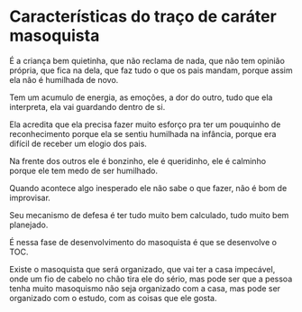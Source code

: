 # Características do traço de caráter masoquista

É a criança bem quietinha, que não reclama de nada, que não tem opinião própria, que fica na dela, que faz tudo o que os pais mandam, porque assim ela não é humilhada de novo.

Tem um acumulo de energia, as emoções, a dor do outro, tudo que ela interpreta, ela vai guardando dentro de si.

Ela acredita que ela precisa fazer muito esforço pra ter um pouquinho de reconhecimento porque ela se sentiu humilhada na infância, porque era difícil de receber um elogio dos pais.

Na frente dos outros ele é bonzinho, ele é queridinho, ele é calminho porque ele tem medo de ser humilhado.

Quando acontece algo inesperado ele não sabe o que fazer, não é bom de improvisar.

Seu mecanismo de defesa é ter tudo muito bem calculado, tudo muito bem planejado. 

É nessa fase de desenvolvimento do masoquista é que se desenvolve o TOC.

Existe o masoquista que será organizado, que vai ter a casa impecável, onde um fio de cabelo no chão tira ele do sério, mas pode ser que a pessoa tenha muito masoquismo não seja organizado com a casa, mas pode ser organizado com o estudo, com as coisas que ele gosta.
